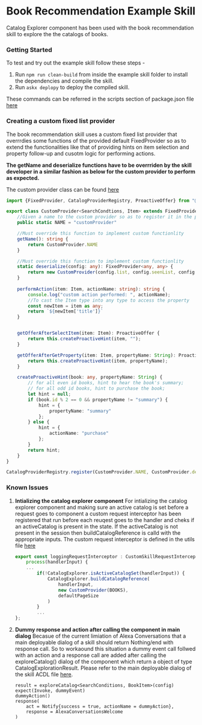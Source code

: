 # Book Recommendation Example Skill

Catalog Explorer component has been used with the book recommendation skill to explore the the catalogs of books.

### Getting Started
To test and try out the example skill follow these steps - 
1. Run `npm run clean-build` from inside the example skill folder to install the dependencies and compile the skill.
2. Run `askx deplopy` to deploy the compiled skill.

These commands can be referred in the scripts section of package.json file [here](https://github.com/alexa/skill-components/blob/main/catalog-explorer/examples/BookRecommendation/package.json#L7-L20)

### Creating a custom fixed list provider
The book recommendation skill uses a custom fixed list provider that overrrdies some functions of the provided default FixedProvider so as to extend the functionalities like that of providing hints on item selection and property follow-up and cusotm logic for performing actions.

**The getName and deserialize functions have to be overrriden by the skill developer in a similar fashion as below for the custom provider to perform as expected.**

The custom provider class can be found [here](https://github.com/alexa/skill-components/catalog-explorer/examples/BookRecommendation/lambda/provider/index.ts)
```typescript
import {FixedProvider, CatalogProviderRegistry, ProactiveOffer} from "@alexa-skill-components/catalog-explorer";

export class CustomProvider<SearchCondtions, Item> extends FixedProvider<SearchCondtions, Item> {
    //Given a name to the custom provider so as to register it in the provider registry.
    public static NAME = "customProvider"

    //Must override this function to implement custom functionlity
    getName(): string {
        return CustomProvider.NAME
    }

    //Must override this function to implement custom functionlity
    static deserialize(config: any): FixedProvider<any, any> {
        return new CustomProvider(config.list, config.seenList, config.prevPageLength);
    }
    
    performAction(item: Item, actionName: string): string {
        console.log("custom action performed: ", actionName);
        //To cast the Item type into any type to access the property
        const newItem = item as any;
        return `${newItem['title']}`
    }


    getOfferAfterSelectItem(item: Item): ProactiveOffer {
        return this.createProactiveHint(item, "");
    }

    getOfferAfterGetProperty(item: Item, propertyName: String): ProactiveOffer {
        return this.createProactiveHint(item, propertyName);
    }

    createProactiveHint(book: any, propertyName: String) {
        // for all even id books, hint to hear the book's summary; 
        // for all odd id books, hint to purchase the book;
        let hint = null;
        if (book.id % 2 == 0 && propertyName != "summary") {
            hint = {
                propertyName: "summary"
            };
        } else {
            hint = {
                actionName: "purchase"
            };
        }
        return hint;
    }
}

CatalogProviderRegistry.register(CustomProvider.NAME, CustomProvider.deserialize)
```

### Known Issues 
1. **Intializing the catalog explorer component**
   For intializing the catalog explorer component and making sure an active catalog is set before a request goes to component a custom request interceptor has been registered that run before each reuqest goes to the handler and cheks if an activeCatalog is present in the state. If the activeCatalog is not present in the session then buildCatalogReference is calld with the appropriate inputs.
   The custom request interceptor is defined in the utils file [here](https://github.com/alexa/skill-components/catalog-explorer/examples/BookRecommendation/lambda/util.ts)
    ```typescript
    export const loggingRequestInterceptor : CustomSkillRequestInterceptor = {
        process(handlerInput) {
        ...
            if(!CatalogExplorer.isActiveCatalogSet(handlerInput)) {
                CatalogExplorer.buildCatalogReference(
                    handlerInput,
                    new CustomProvider(BOOKS),
                    defaultPageSize
                )
            }
            ...
    };
    ```
2. **Dummy response and action after calling the component in main dialog**
    Becasue of the current limiation of Alexa Conversations that a main deployable dialog of a skill should return Nothing/end with response call. So to workaound this situation a dummy event call follwed with an action and a response call are added after calling the exploreCatalog() dialog of the component which return a object of type CatalogExplorationResult.
    Please refer to the main deployable dialog of the skill ACDL file [here](https://github.com/alexa/skill-components/catalog-explorer/examples/BookRecommendation/skill-package/conversations/book_recommendation.acdl#L364-L369).
    ```
    result = exploreCatalog<SearchConditions, BookItem>(config)
    expect(Invoke, dummyEvent)
    dummyAction()
    response(
        act = Notify{success = true, actionName = dummyAction},
        response = AlexaConversationsWelcome
    )
    ```

